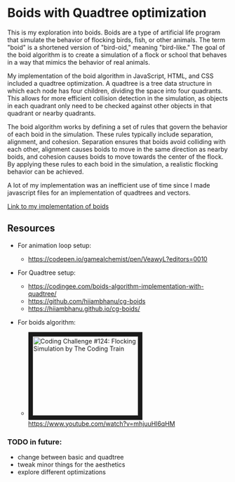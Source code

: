 # Boids with Quadtree optimization

This is my exploration into boids. Boids are a type of artificial life program that simulate the behavior of flocking birds, fish, or other animals. The term "boid" is a shortened version of "bird-oid," meaning "bird-like." The goal of the boid algorithm is to create a simulation of a flock or school that behaves in a way that mimics the behavior of real animals.

My implementation of the boid algorithm in JavaScript, HTML, and CSS included a quadtree optimization. A quadtree is a tree data structure in which each node has four children, dividing the space into four quadrants. This allows for more efficient collision detection in the simulation, as objects in each quadrant only need to be checked against other objects in that quadrant or nearby quadrants.

The boid algorithm works by defining a set of rules that govern the behavior of each boid in the simulation. These rules typically include separation, alignment, and cohesion. Separation ensures that boids avoid colliding with each other, alignment causes boids to move in the same direction as nearby boids, and cohesion causes boids to move towards the center of the flock. By applying these rules to each boid in the simulation, a realistic flocking behavior can be achieved.

A lot of my implementation was an inefficient use of time since I made javascript files for an implementation of quadtrees and vectors.

[Link to my implementation of boids](https://jc8299.github.io/Boids/)

## Resources
- For animation loop setup:
  - https://codepen.io/gamealchemist/pen/VeawyL?editors=0010
- For Quadtree setup:
  - https://codingee.com/boids-algorithm-implementation-with-quadtree/
  - https://github.com/hiiambhanu/cg-boids
  - https://hiiambhanu.github.io/cg-boids/
- For boids algorithm:

  - <a href="http://www.youtube.com/watch?feature=player_embedded&v=mhjuuHl6qHM
" target="_blank"><img src="http://img.youtube.com/vi/mhjuuHl6qHM/0.jpg" 
alt="Coding Challenge #124: Flocking Simulation by The Coding Train" width="240" height="180" border="10" /></a><br>
    https://www.youtube.com/watch?v=mhjuuHl6qHM

### TODO in future:
- change between basic and quadtree
- tweak minor things for the aesthetics
- explore different optimizations

